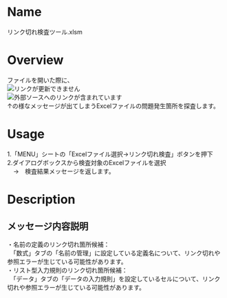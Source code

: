 # Name
リンク切れ検査ツール.xlsm
# Overview
ファイルを開いた際に、  
![リンクが更新できません](https://github.com/takayuki818/Detecting-broken-links-in-files/assets/147408435/8160b35f-aa84-4114-bc6b-7e5c2f6f5d9a)  
![外部ソースへのリンクが含まれています](https://github.com/takayuki818/Detecting-broken-links-in-files/assets/147408435/25fa5127-f64d-4d7c-9a66-55397fb0fdd4)  
↑の様なメッセージが出てしまうExcelファイルの問題発生箇所を探査します。
# Usage
1.「MENU」シートの「Excelファイル選択→リンク切れ検査」ボタンを押下  
2.ダイアログボックスから検査対象のExcelファイルを選択  
　→　検査結果メッセージを返します。
# Description
## メッセージ内容説明  
・名前の定義のリンク切れ箇所候補：  
　「数式」タブの「名前の管理」に設定している定義名について、リンク切れや参照エラーが生じている可能性があります。  
・リスト型入力規則のリンク切れ箇所候補：  
　「データ」タブの「データの入力規則」を設定しているセルについて、リンク切れや参照エラーが生じている可能性があります。

